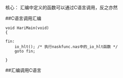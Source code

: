 核心：
汇编中定义的函数可以通过C语言调用，反之亦然

##C语言调用汇编

    void HariMain(void)
    {

    fin:
        io_hlt(); /* 执行naskfunc.nas中的_io_hlt函数 */
        goto fin;

    }

##汇编调用C语言

